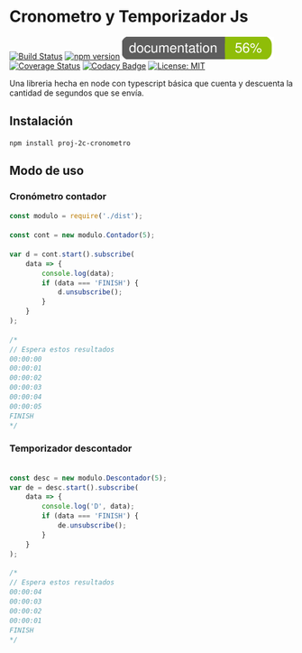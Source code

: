 # Cronometro y Temporizador Js

[![Build Status](https://travis-ci.org/ruslanguns/anartz-npm-2c-cronometro.svg?branch=master)](https://travis-ci.org/ruslanguns/anartz-npm-2c-cronometro)
[![npm version](https://badge.fury.io/js/proj-2c-cronometro.svg)](https://badge.fury.io/js/proj-2c-cronometro)
[![Documentation](https://raw.githubusercontent.com/ruslanguns/anartz-npm-2c-cronometro/master/documentation/images/coverage-badge-documentation.svg?sanitize=true)](https://github.com/ruslanguns/anartz-npm-2c-cronometro/tree/master/documentation)
[![Coverage Status](https://coveralls.io/repos/github/ruslanguns/anartz-npm-2c-cronometro/badge.svg?branch=master)](https://coveralls.io/github/ruslanguns/anartz-npm-2c-cronometro?branch=master)
[![Codacy Badge](https://api.codacy.com/project/badge/Grade/27ff60f583044b8298cd53b924c6805d)](https://www.codacy.com/app/ruslanguns/anartz-npm-2c-cronometro?utm_source=github.com&amp;utm_medium=referral&amp;utm_content=ruslanguns/anartz-npm-2c-cronometro&amp;utm_campaign=Badge_Grade)
 [![License: MIT](https://img.shields.io/badge/License-MIT-yellow.svg)](https://opensource.org/licenses/MIT)

Una libreria hecha en node con typescript básica que cuenta y descuenta la cantidad de segundos que se envía.

## Instalación

```
npm install proj-2c-cronometro
```

## Modo de uso

### Cronómetro contador
```typescript
const modulo = require('./dist');

const cont = new modulo.Contador(5);

var d = cont.start().subscribe(
    data => {
        console.log(data);
        if (data === 'FINISH') {
            d.unsubscribe();
        }
    }
);

/*
// Espera estos resultados
00:00:00
00:00:01
00:00:02
00:00:03
00:00:04
00:00:05
FINISH
*/
```

### Temporizador descontador
```typescript

const desc = new modulo.Descontador(5);
var de = desc.start().subscribe(
    data => {
        console.log('D', data);
        if (data === 'FINISH') {
            de.unsubscribe();
        }
    }
);

/*
// Espera estos resultados
00:00:04
00:00:03
00:00:02
00:00:01
FINISH
*/
```
